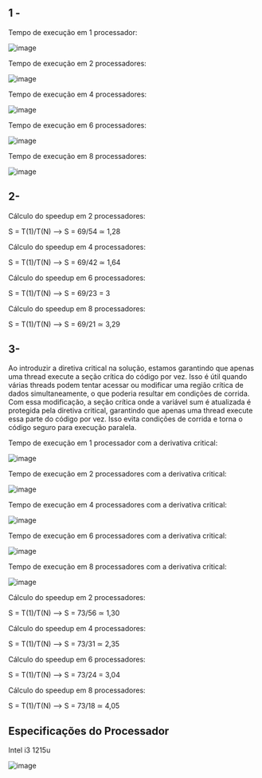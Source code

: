 ## 1 - 

Tempo de execução em 1 processador:

![image](https://github.com/Julian-CT/Computa-oParalelaLab/assets/144359181/6dc3a7fe-4544-4881-8d17-94e58c418a65)

Tempo de execução em 2 processadores:

![image](https://github.com/Julian-CT/Computa-oParalelaLab/assets/144359181/573376ab-f63e-4731-a121-3e122caa4381)

Tempo de execução em 4 processadores:

![image](https://github.com/Julian-CT/Computa-oParalelaLab/assets/144359181/2d6b0d66-0c9d-40f2-8f50-f38a946d7325)

Tempo de execução em 6 processadores:

![image](https://github.com/Julian-CT/Computa-oParalelaLab/assets/144359181/fd8cde70-eb89-4ac2-8e4f-15625766d490)


Tempo de execução em 8 processadores:

![image](https://github.com/Julian-CT/Computa-oParalelaLab/assets/144359181/19ea4429-b634-4447-8208-e85f2256b09d)

## 2-

Cálculo do speedup em 2 processadores:

S = T(1)/T(N) --> S = 69/54 ≃ 1,28

Cálculo do speedup em 4 processadores:

S = T(1)/T(N) --> S = 69/42 ≃ 1,64

Cálculo do speedup em 6 processadores:

S = T(1)/T(N) --> S = 69/23 = 3

Cálculo do speedup em 8 processadores:

S = T(1)/T(N) --> S = 69/21 ≃ 3,29

## 3-

Ao introduzir a diretiva critical na solução, estamos garantindo que apenas uma thread execute a seção crítica do código por vez. Isso é útil quando várias threads podem tentar acessar ou modificar uma região crítica de dados simultaneamente, o que poderia resultar em condições de corrida. Com essa modificação, a seção crítica onde a variável sum é atualizada é protegida pela diretiva critical, garantindo que apenas uma thread execute essa parte do código por vez. Isso evita condições de corrida e torna o código seguro para execução paralela.

Tempo de execução em 1 processador com a derivativa critical:

![image](https://github.com/Julian-CT/Computa-oParalelaLab/assets/144359181/2e6e182d-90df-4cab-a02f-c6248f5ffbdd)

Tempo de execução em 2 processadores com a derivativa critical:

![image](https://github.com/Julian-CT/Computa-oParalelaLab/assets/144359181/f1826069-b3e3-4bb5-ae4d-c1bdfb0a1a04)

Tempo de execução em 4 processadores com a derivativa critical:

![image](https://github.com/Julian-CT/Computa-oParalelaLab/assets/144359181/e45b5939-95b0-4d9a-bdb4-f7d36275e9df)

Tempo de execução em 6 processadores com a derivativa critical:

![image](https://github.com/Julian-CT/Computa-oParalelaLab/assets/144359181/5f516ccb-6185-4d39-973a-1b2f21dcebf5)

Tempo de execução em 8 processadores com a derivativa critical:

![image](https://github.com/Julian-CT/Computa-oParalelaLab/assets/144359181/110931de-e26c-486d-9522-610b18715386)

Cálculo do speedup em 2 processadores:

S = T(1)/T(N) --> S = 73/56 ≃ 1,30

Cálculo do speedup em 4 processadores:

S = T(1)/T(N) --> S = 73/31 ≃ 2,35

Cálculo do speedup em 6 processadores:

S = T(1)/T(N) --> S = 73/24 = 3,04

Cálculo do speedup em 8 processadores:

S = T(1)/T(N) --> S = 73/18 ≃ 4,05

## Especificações do Processador

Intel i3 1215u

![image](https://github.com/Julian-CT/Computa-oParalelaLab/assets/144359181/2f54d488-f131-4ab4-a8d1-ccf29f31fea6)




